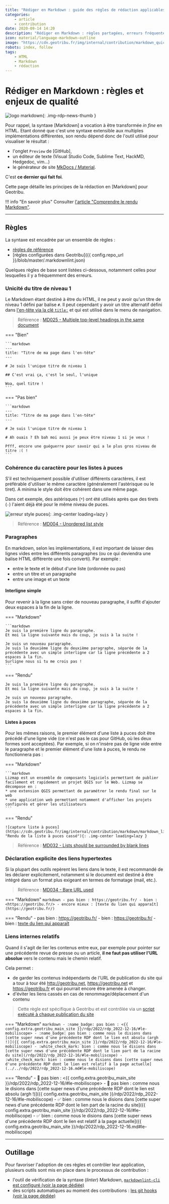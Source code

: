 ```yaml
---
title: "Rédiger en Markdown : guide des régles de rédaction applicables à Geotribu."
categories:
    - article
    - contribution
date: 2020-09-14 14:20
description: "Rédiger en Markdown : règles partagées, erreurs fréquentes et mécanismes de validation."
icon: material/language-markdown-outline
image: "https://cdn.geotribu.fr/img/internal/contribution/markdown_quick_exemple_rendu.png"
robots: index, follow
tags:
    - HTML
    - Markdown
    - rédaction
---
```


# Rédiger en Markdown : règles et enjeux de qualité

![logo markdown](https://cdn.geotribu.fr/img/logos-icones/markdown.png "logo Markdown"){: .img-rdp-news-thumb }

Pour rappel, la syntaxe [Markdown] a vocation à être transformée _in fine_ en HTML. Etant donné que c'est une syntaxe extensible aux multiples implémentations différentes, son rendu dépend donc de l'outil utilisé pour visualiser le résultat :

- l'onglet `Preview` de [GitHub],
- un éditeur de texte (Visual Studio Code, Sublime Text, HackMD, Hedgedoc, vim...)
- le générateur de site [MkDocs / Material](https://squidfunk.github.io/mkdocs-material/).

C'est **ce dernier qui fait foi**.

Cette page détaille les principes de la rédaction en [Markdown] pour Geotribu.

!!! info "En savoir plus"
    Consulter [l'article "Comprendre le rendu Markdown"](/internal/markdown_engine/#specificites).

----

## Règles

La syntaxe est encadrée par un ensemble de règles :

- [règles de référence](https://github.com/DavidAnson/markdownlint/blob/main/doc/Rules.md)
- [règles configurées dans Geotribu]({{ config.repo_url }}/blob/master/.markdownlint.json)

Quelques règles de base sont listées ci-dessous, notamment celles pour lesquelles il y a fréquemment des erreurs.

### Unicité du titre de niveau 1

Le Markdown étant destiné à être du HTML, il ne peut y avoir qu'un titre de niveau 1 défini par balise `#`. Il peut cependant y avoir un titre alternatif défini dans [l'en-tête via la clé `title:`](/guides/metadata_yaml_frontmatter/) et qui est utilisé dans le menu de navigation.

> Référence : [MD025 - Multiple top-level headings in the same document](https://github.com/DavidAnson/markdownlint/blob/main/doc/Rules.md#md025)

<!-- markdownlint-disable MD046 -->
=== "Bien"

    ```markdown
    ---
    title: "Titre de ma page dans l'en-tête"
    ---

    # Je suis l'unique titre de niveau 1

    ## C'est vrai ça, c'est le seul, l'unique

    Woa, quel titre !
    ```

=== "Pas bien"

    ```markdown
    ---
    title: "Titre de ma page dans l'en-tête"
    ---

    # Je suis l'unique titre de niveau 1

    # Ah ouais ? Eh bah moi aussi je peux être niveau 1 si je veux !

    Pfff, encore une guéguerre pour savoir qui a le plus gros niveau de titre :( !
    ```
<!-- markdownlint-enable MD046 -->

### Cohérence du caractère pour les listes à puces

S'il est techniquement possible d'utiliser différents caractères, il est préférable d'utiliser le même caractère (généralement l'astérisque ou le tiret). A minima le style doit être cohérent dans une même page.

Dans cet exemple, des astérisques (`*`) ont été utilisés après que des tirets (`-`) l'aient déjà été pour le même niveau de puces.

![erreur style puces](https://cdn.geotribu.fr/img/internal/contribution/markdown/markdown_error_list_style_lizmap..png "Signalement de l'erreur dans Visual Studio Code"){: .img-center loading=lazy }

> Référence : [MD004 - Unordered list style](https://github.com/DavidAnson/markdownlint/blob/main/doc/Rules.md#md004)

### Paragraphes

En markdown, selon les implémentations, il est important de laisser des lignes vides entre les différents paragraphes (ou ce qui deviendra une balise HTML différente une fois converti). Par exemple :

- entre le texte et le début d'une liste (ordonnée ou pas)
- entre un titre et un paragraphe
- entre une image et un texte

#### Interligne simple

Pour revenir à la ligne sans créer de nouveau paragraphe, il suffit d'ajouter deux espaces à la fin de la ligne.

<!-- markdownlint-disable MD046 -->
=== "Markdown"

    ```markdown
    Je suis la première ligne du paragraphe.
    Et moi la ligne suivante mais du coup, je suis à la suite !

    Je suis un nouveau paragraphe.  
    Je suis la deuxième ligne du deuxième paragraphe, séparée de la précédente avec un simple interligne car la ligne précédente a 2 espaces à la fin.  
    Surligne nous si tu me crois pas !
    ```

=== "Rendu"

    Je suis la première ligne du paragraphe.
    Et moi la ligne suivante mais du coup, je suis à la suite !

    Je suis un nouveau paragraphe.  
    Je suis la deuxième ligne du deuxième paragraphe, séparée de la précédente avec un simple interligne car la ligne précédente a 2 espaces à la fin.
<!-- markdownlint-enable MD046 -->

#### Listes à puces

Pour les mêmes raisons, le premier élément d'une liste à puces doit être précédé d'une ligne vide (ce n'est pas le cas pour GitHub, où les deux formes sont acceptées). Par exemple, si on n'insère pas de ligne vide entre le paragraphe et le premier élément d'une liste à puces, le rendu ne fonctionnera pas :

<!-- markdownlint-disable MD046 -->
=== "Markdown"

    ```markdown
    Lizmap est un ensemble de composants logiciels permettant de publier facilement et rapidement un projet QGIS sur le Web. Lizmap se décompose en :
    * une extension QGIS permettant de paramétrer le rendu final sur le web
    * une application web permettant notamment d'afficher les projets configurés et gérer les utilisateurs
    ```

=== "Rendu"

    ![capture liste à puces](https://cdn.geotribu.fr/img/internal/contribution/markdown/markdown_list_broken.png "Rendu de la liste à puces cassé"){: .img-center loading=lazy }
<!-- markdownlint-enable MD046 -->

> Référence : [MD032 - Lists should be surrounded by blank lines](https://github.com/DavidAnson/markdownlint/blob/main/doc/Rules.md#md032)

### Déclaration explicite des liens hypertextes

Si la plupart des outils repèrent les liens dans le texte, il est recommandé de les déclarer explicitement, notamment si le document est destiné à être intégré dans un format plus exigeant en termes de formatage (mail, etc.).

> Référence : [MD034 - Bare URL used](https://github.com/DavidAnson/markdownlint/blob/main/doc/Rules.md#md034)

<!-- markdownlint-disable MD034 MD038 -->
=== "Markdown"
    ```markdown
    - pas bien : https://geotribu.fr/
    - bien : <https://geotribu.fr/>
    - encore mieux : [texte du lien qui apparaît](https://geotribu.fr/)
    ```

=== "Rendu"
    - pas bien : https://geotribu.fr/
    - bien : <https://geotribu.fr/>
    - bien : [texte du lien qui apparaît](https://geotribu.fr/)
<!-- markdownlint-enableMD034 -->

### Liens internes relatifs

Quand il s'agit de lier les contenus entre eux, par exemple pour pointer sur une précédente revue de presse ou un article, **il ne faut pas utiliser l'URL absolue** vers le contenu mais le chemin relatif.

Cela permet :

- de garder les contenus indépendants de l'URL de publication du site qui a tour à tour été <http://geotribu.net>, <https://geotribu.net> et <https://geotribu.fr> et qui pourrait encore être amenée à changer.
- d'éviter les liens cassés en cas de renommage/déplacement d'un contenu

> Cette règle est spécifique à Geotribu et est contrôlée via un [script exécuté à chaque publication du site](https://github.com/geotribu/website/blob/master/hooks/mkdocs/check_hyperlinks.py)

<!-- markdownlint-disable MD034 MD038 -->
=== "Markdown"
    ```markdown
    - :name_badge: pas bien : <{{ config.extra.geotribu_main_site }}/rdp/2022/rdp_2022-12-16/#le-mobiliscope>
    - :name_badge: pas bien : comme nous le disions dans [cette super news d'une précédente RDP dont le lien est absolu (argh !)]({{ config.extra.geotribu_main_site }}/rdp/2022/rdp_2022-12-16/#le-mobiliscope)
    - :white_check_mark: bien : comme nous le disions dans [cette super news d'une précédente RDP dont le lien part de la racine du site](/rdp/2022/rdp_2022-12-16/#le-mobiliscope)
    - :white_check_mark: bien : comme nous le disions dans [cette super news d'une précédente RDP dont le lien est relatif à la page actuelle](../../rdp/2022/rdp_2022-12-16.md#le-mobiliscope)
    ```

=== "Rendu"
    - :name_badge: pas bien : <{{ config.extra.geotribu_main_site }}/rdp/2022/rdp_2022-12-16/#le-mobiliscope>
    - :name_badge: pas bien : comme nous le disions dans [cette super news d'une précédente RDP dont le lien est absolu (argh !)]({{ config.extra.geotribu_main_site }}/rdp/2022/rdp_2022-12-16/#le-mobiliscope)
    - :white_check_mark: bien : comme nous le disions dans [cette super news d'une précédente RDP dont le lien part de la racine du site]({{ config.extra.geotribu_main_site }}/rdp/2022/rdp_2022-12-16/#le-mobiliscope)
    - :white_check_mark: bien : comme nous le disions dans [cette super news d'une précédente RDP dont le lien est relatif à la page actuelle]({{ config.extra.geotribu_main_site }}/rdp/2022/rdp_2022-12-16.md#le-mobiliscope)
<!-- markdownlint-enableMD034 -->

----

## Outillage

Pour favoriser l'adoption de ces règles et contrôler leur application, plusieurs outils sont mis en place dans le processus de contribution :

- l'outil de vérification de la syntaxe (_linter_) Markdown, [`markdownlint-cli` est configuré (voir la page dédiée)](/internal/markdown_linter/)
- des scripts automatiques au moment des contributions : [les git hooks (voir la page dédiée)](/internal/git_hooks_precommit/)
